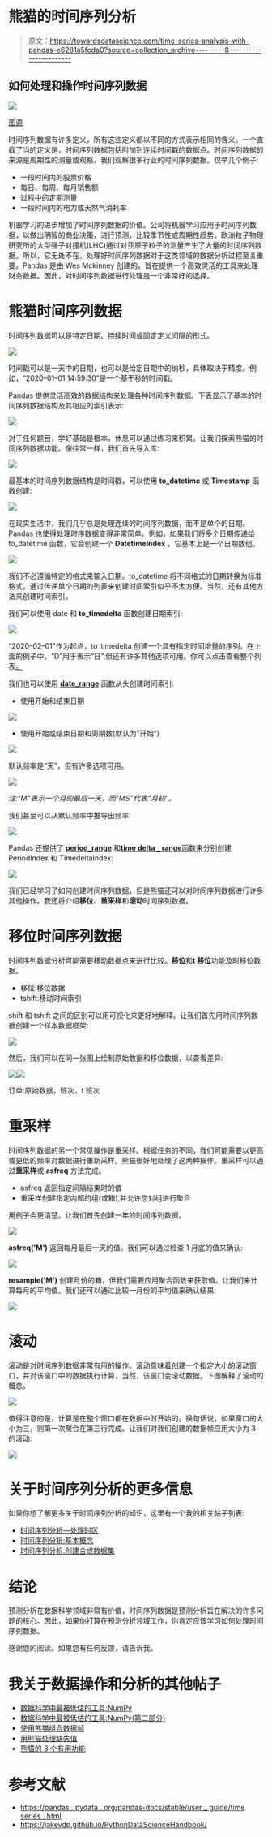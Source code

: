 # 熊猫的时间序列分析

> 原文：<https://towardsdatascience.com/time-series-analysis-with-pandas-e6281a5fcda0?source=collection_archive---------8----------------------->

## 如何处理和操作时间序列数据

![](img/4dfecb802e82f791ef4724993644f4b6.png)

[图源](https://www.tradingview.com/chart/PAK/qcQzs5Xj-PAK-money-rotation-trade-wars/)

时间序列数据有许多定义，所有这些定义都以不同的方式表示相同的含义。一个直截了当的定义是，时间序列数据包括附加到连续时间戳的数据点。时间序列数据的来源是周期性的测量或观察。我们观察很多行业的时间序列数据。仅举几个例子:

*   一段时间内的股票价格
*   每日、每周、每月销售额
*   过程中的定期测量
*   一段时间内的电力或天然气消耗率

机器学习的进步增加了时间序列数据的价值。公司将机器学习应用于时间序列数据，以做出明智的商业决策，进行预测，比较季节性或周期性趋势。欧洲粒子物理研究所的大型强子对撞机(LHC)通过对亚原子粒子的测量产生了大量的时间序列数据。所以，它无处不在。处理好时间序列数据对于这类领域的数据分析过程至关重要。Pandas 是由 Wes Mckinney 创建的，旨在提供一个高效灵活的工具来处理财务数据。因此，对时间序列数据进行处理是一个非常好的选择。

# **熊猫时间序列数据**

时间序列数据可以是特定日期、持续时间或固定定义间隔的形式。

![](img/ffdba3db3a165ec3af06af866701b28c.png)

时间戳可以是一天中的日期，也可以是给定日期中的纳秒，具体取决于精度。例如，“2020–01–01 14:59:30”是一个基于秒的时间戳。

Pandas 提供灵活高效的数据结构来处理各种时间序列数据。下表显示了基本的时间序列数据结构及其相应的索引表示:

![](img/2536020d8e63b7e0d71f2f8706a2a81a.png)

对于任何题目，学好基础是根本。休息可以通过练习来积累。让我们探索熊猫的时间序列数据功能。像往常一样，我们首先导入库:

![](img/d108ce508b17c250da602a3c8f9b16b8.png)

最基本的时间序列数据结构是时间戳，可以使用 **to_datetime** 或 **Timestamp** 函数创建:

![](img/9c7729891e6333af3648d250c437dbc6.png)

在现实生活中，我们几乎总是处理连续的时间序列数据，而不是单个的日期。Pandas 也使得处理时序数据变得非常简单。例如，如果我们将多个日期传递给 to_datetime 函数，它会创建一个 **DatetimeIndex** ，它基本上是一个日期数组。

![](img/c34d4eebcc904d85ac28eef44cac9969.png)

我们不必遵循特定的格式来输入日期。to_datetime 将不同格式的日期转换为标准格式。通过传递单个日期的列表来创建时间索引似乎不太方便。当然，还有其他方法来创建时间索引。

我们可以使用 date 和 **to_timedelta** 函数创建日期索引:

![](img/deb0b475c931306f3593fb26af40f10f.png)

“2020–02–01”作为起点，to_timedelta 创建一个具有指定时间增量的序列。在上面的例子中，“D”用于表示“日”,但还有许多其他选项可用。你可以点击查看整个列表[。](https://pandas.pydata.org/pandas-docs/stable/reference/api/pandas.to_timedelta.html)

我们也可以使用 [**date_range**](https://pandas.pydata.org/pandas-docs/stable/reference/api/pandas.date_range.html) 函数从头创建时间索引:

*   使用开始和结束日期

![](img/d0b85bc7b792d0058d9e3449ffa7a6b7.png)

*   使用开始或结束日期和周期数(默认为“开始”)

![](img/3b64661c7c58a14ebe58f18b4db76ff7.png)

默认频率是“天”，但有许多选项可用。

![](img/055bce09b65468a75ca263669c0711cd.png)

*注:“M”表示一个月的最后一天，而“MS”代表“月初”。*

我们甚至可以从默认频率中推导出频率:

![](img/45c2a87567a3fae6abf468f6282f5d8d.png)

Pandas 还提供了 [**period_range**](https://pandas.pydata.org/pandas-docs/stable/reference/api/pandas.period_range.html) 和[**time delta _ range**](https://pandas.pydata.org/pandas-docs/stable/reference/api/pandas.timedelta_range.html)函数来分别创建 PeriodIndex 和 TimedeltaIndex:

![](img/dae435b428b062084b6d3fd86af2c87c.png)

我们已经学习了如何创建时间序列数据，但是熊猫还可以对时间序列数据进行许多其他操作。我还将介绍**移位**、**重采样**和**滚动**时间序列数据。

# **移位时间序列数据**

时间序列数据分析可能需要移动数据点来进行比较。**移位**和**t 移位**功能及时移位数据。

*   移位:移位数据
*   tshift:移动时间索引

shift 和 tshift 之间的区别可以用可视化来更好地解释。让我们首先用时间序列数据创建一个样本数据框架:

![](img/10f80372f99f150c75026f57f9e190a6.png)

然后，我们可以在同一张图上绘制原始数据和移位数据，以查看差异:

![](img/dca7493ddfbcb8c5e0dd63c7f81fdefa.png)![](img/0fa73d49d5ad04f7056736cf750fc6c7.png)

订单:原始数据，班次，t 班次

# **重采样**

时间序列数据的另一个常见操作是重采样。根据任务的不同，我们可能需要以更高或更低的频率对数据进行重新采样。熊猫很好地处理了这两种操作。重采样可以通过**重采样**或 **asfreq** 方法完成。

*   asfreq 返回指定间隔结束时的值
*   重采样创建指定内部的组(或箱),并允许您对组进行聚合

用例子会更清楚。让我们首先创建一年的时间序列数据。

![](img/a9981fa673a8c015de8a4af9a598f9e1.png)

**asfreq('M')** 返回每月最后一天的值。我们可以通过检查 1 月底的值来确认:

![](img/d7a74d270535f80af5331efcb0e63742.png)

**resample('M')** 创建月份的箱，但我们需要应用聚合函数来获取值。让我们来计算每月的平均值。我们还可以通过比较一月份的平均值来确认结果:

![](img/5aa88b6af957d7b1b6d46f9aabcd1488.png)

# **滚动**

滚动是对时间序列数据非常有用的操作。滚动意味着创建一个指定大小的滚动窗口，并对该窗口中的数据执行计算，当然，该窗口会滚动数据。下图解释了滚动的概念。

![](img/9d4f42b3ca81da75e67ca98776692d64.png)

值得注意的是，计算是在整个窗口都在数据中时开始的。换句话说，如果窗口的大小为三，则第一次聚合在第三行完成。让我们对我们创建的数据帧应用大小为 3 的滚动:

![](img/c47274a863795f90dc9452f833763773.png)

# **关于时间序列分析的更多信息**

如果你想了解更多关于时间序列分析的知识，这里有一个我的相关帖子列表:

*   [时间序列分析—处理时区](/time-series-analysis-handling-time-zones-b6fcb324c7b)
*   [时间序列分析:基本概念](/time-series-analysis-basic-concepts-1d9a090d7d8c)
*   [时间序列分析:创建合成数据集](/time-series-analysis-creating-synthetic-datasets-cf008208e014)

# **结论**

预测分析在数据科学领域非常有价值，时间序列数据是预测分析旨在解决的许多问题的核心。因此，如果你打算在预测分析领域工作，你肯定应该学习如何处理时间序列数据。

感谢您的阅读。如果您有任何反馈，请告诉我。

# **我关于数据操作和分析的其他帖子**

*   [数据科学中最被低估的工具:NumPy](/the-most-underrated-tool-in-data-science-numpy-68d8fcbde524)
*   [数据科学中最被低估的工具:NumPy(第二部分)](https://medium.com/swlh/the-most-underrated-tool-in-data-science-numpy-part-2-d9bfb4b2313a)
*   [使用熊猫组合数据帧](/combining-dataframes-using-pandas-b9e2e83b9869)
*   [用熊猫处理缺失值](/handling-missing-values-with-pandas-b876bf6f008f)
*   [熊猫的 3 个有用功能](https://medium.com/@soneryildirim1988/3-useful-functionalities-of-pandas-f4cb342a77ab)

# **参考文献**

*   [https://pandas . pydata . org/pandas-docs/stable/user _ guide/time series . html](https://pandas.pydata.org/pandas-docs/stable/user_guide/timeseries.html)
*   https://jakevdp.github.io/PythonDataScienceHandbook/